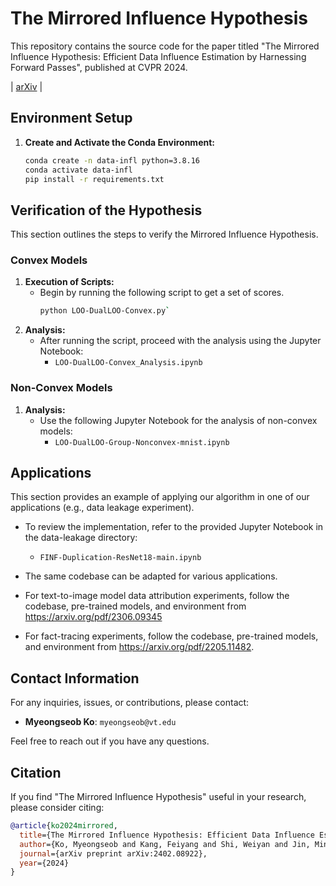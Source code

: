 # The Mirrored Influence Hypothesis

This repository contains the source code for the paper titled "The Mirrored Influence Hypothesis: Efficient Data Influence Estimation by Harnessing Forward Passes", 
published at CVPR 2024.

 | [arXiv](https://arxiv.org/pdf/2402.08922) | 


## Environment Setup

1. **Create and Activate the Conda Environment:**
     ```bash
     conda create -n data-infl python=3.8.16
     conda activate data-infl
     pip install -r requirements.txt
     ```

## Verification of the Hypothesis

This section outlines the steps to verify the Mirrored Influence Hypothesis. 

### Convex Models
1. **Execution of Scripts:**
   - Begin by running the following script to get a set of scores.
     ```bash
     python LOO-DualLOO-Convex.py`
     ```
2. **Analysis:**
   - After running the script, proceed with the analysis using the Jupyter Notebook:
     - `LOO-DualLOO-Convex_Analysis.ipynb`

### Non-Convex Models
1. **Analysis:**
   - Use the following Jupyter Notebook for the analysis of non-convex models:
     - `LOO-DualLOO-Group-Nonconvex-mnist.ipynb`

## Applications

This section provides an example of applying our algorithm in one of our applications (e.g., data leakage experiment). 
- To review the implementation, refer to the provided Jupyter Notebook in the data-leakage directory:
  - `FINF-Duplication-ResNet18-main.ipynb`
- The same codebase can be adapted for various applications.

- For text-to-image model data attribution experiments, follow the codebase, pre-trained models, and environment from https://arxiv.org/pdf/2306.09345
- For fact-tracing experiments, follow the codebase, pre-trained models, and environment from https://arxiv.org/pdf/2205.11482.

## Contact Information

For any inquiries, issues, or contributions, please contact:

- **Myeongseob Ko**: `myeongseob@vt.edu`

Feel free to reach out if you have any questions.

## Citation

If you find "The Mirrored Influence Hypothesis" useful in your research, please consider citing:

```bibtex
@article{ko2024mirrored,
  title={The Mirrored Influence Hypothesis: Efficient Data Influence Estimation by Harnessing Forward Passes},
  author={Ko, Myeongseob and Kang, Feiyang and Shi, Weiyan and Jin, Ming and Yu, Zhou and Jia, Ruoxi},
  journal={arXiv preprint arXiv:2402.08922},
  year={2024}
}
